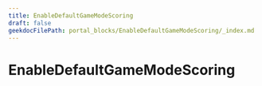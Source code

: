 ```yaml
---
title: EnableDefaultGameModeScoring
draft: false
geekdocFilePath: portal_blocks/EnableDefaultGameModeScoring/_index.md
---
```

# EnableDefaultGameModeScoring